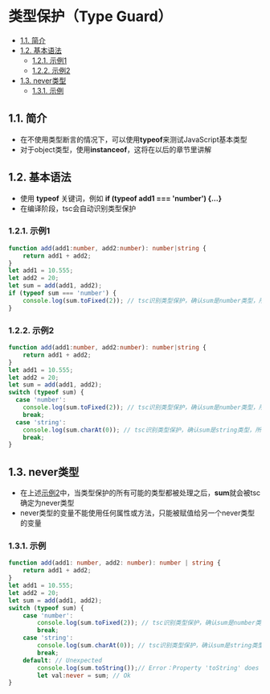 # 类型保护（Type Guard）

- [1.1. 简介](#11-简介)
- [1.2. 基本语法](#12-基本语法)
  - [1.2.1. 示例1](#121-示例1)
  - [1.2.2. 示例2](#122-示例2)
- [1.3. never类型](#13-never类型)
  - [1.3.1. 示例](#131-示例)


## 1.1. 简介
- 在不使用类型断言的情况下，可以使用**typeof**来测试JavaScript基本类型
- 对于object类型，使用**instanceof**，这将在以后的章节里讲解
## 1.2. 基本语法
- 使用 **typeof** 关键词，例如 **if (typeof add1 === 'number') {...}**
- 在编译阶段，tsc会自动识别类型保护

### 1.2.1. 示例1
```typescript
function add(add1:number, add2:number): number|string {
    return add1 + add2;
}
let add1 = 10.555;
let add2 = 20;
let sum = add(add1, add2);
if (typeof sum === 'number') {
    console.log(sum.toFixed(2)); // tsc识别类型保护，确认sum是number类型，所以可以使用Number.toFixed方法
}
```
### 1.2.2. 示例2
```typescript
function add(add1:number, add2:number): number|string {
    return add1 + add2;
}
let add1 = 10.555;
let add2 = 20;
let sum = add(add1, add2);
switch (typeof sum) {
  case 'number':
    console.log(sum.toFixed(2)); // tsc识别类型保护，确认sum是number类型，所以可以使用Number.toFixed方法
    break;
  case 'string':
    console.log(sum.charAt(0)); // tsc识别类型保护，确认sum是string类型，所以可以使用String.charAt方法
    break;
}
```

## 1.3. never类型
- 在上述[示例2](#122-示例2)中，当类型保护的所有可能的类型都被处理之后，**sum**就会被tsc确定为never类型
- never类型的变量不能使用任何属性或方法，只能被赋值给另一个never类型的变量
### 1.3.1. 示例
```typescript
function add(add1: number, add2: number): number | string {
    return add1 + add2;
}
let add1 = 10.555;
let add2 = 20;
let sum = add(add1, add2);
switch (typeof sum) {
    case 'number':
        console.log(sum.toFixed(2)); // tsc识别类型保护，确认sum是number类型，所以可以使用Number.toFixed方法
        break;
    case 'string':
        console.log(sum.charAt(0)); // tsc识别类型保护，确认sum是string类型，所以可以使用String.charAt方法
        break;
    default: // Unexpected
        console.log(sum.toString());// Error：Property 'toString' does not exist on type 'never'.ts(2339)
        let val:never = sum; // Ok
}
```